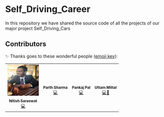# Self_Driving_Career
In this repository we have shared the source code of all the projects of our major project Self_Driving_Cars

## Contributors 

✨ Thanks goes to these wonderful people ([emoji key](https://allcontributors.org/docs/en/emoji-key)):

<!-- ALL-CONTRIBUTORS-LIST:START - Do not remove or modify this section -->
<!-- prettier-ignore-start -->
<!-- markdownlint-disable -->
<table>
  <tr>
    <td align="center"><a href="https://github.com/kalpeshwer"><img src="https://github.com/stormfireuttam/Self_Driving_Career/blob/main/photo_2021-02-14_23-32-22.jpg" width="100px;" height="100px;"alt=""/><br /><sub><b>Nitish Saraswat</b></sub></a><br /><a href="#" title="Code">💻</a></td>
    <td align="center"><a href="https://github.com/ParthSharma1729"><img src="https://media-exp1.licdn.com/dms/image/C4E03AQEUdkFwOaTYXQ/profile-displayphoto-shrink_200_200/0/1607685244486?e=1619049600&v=beta&t=3LQTECYj-MuZeCVB-VQNu0whc-vS4zUzDDr9Y5Xgn7E" width="100px;" alt=""/><br /><sub><b>Parth Sharma</b></sub></a><br /><a href="#" title="Code">💻</a></td>
    <td align="center"><a href="https://github.com/pankaj7565"><img src="https://media-exp1.licdn.com/dms/image/C5603AQFoQuQQWpUcUA/profile-displayphoto-shrink_200_200/0/1595880435197?e=1619049600&v=beta&t=_fQFCvTejrWYyRz-hazsIoIR86rRxNz0Pcmd4hUqJ0g" width="100px;" alt=""/><br /><sub><b>Pankaj Pal</b></sub></a><br /><a href="#" title="Code">💻</a></td>
    <td align="center"><a href="https://github.com/stormfireuttam"><img src="https://media-exp1.licdn.com/dms/image/C5603AQHfwQfrdYP5PA/profile-displayphoto-shrink_200_200/0/1613325282160?e=1619049600&v=beta&t=z_xQXf4Q77Rf0Pl_XSVIkzcsRtb3Ie7ORIkCPla7je0" width="100px;" alt=""/><br /><sub><b>Uttam Mittal</b></sub></a><br /><a href="#" title="Code">💻</a><a href="#" title="Maintenance">🚧</a></td>
  </tr>
</table>
